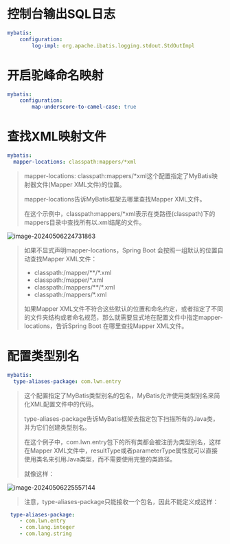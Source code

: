 # 控制台输出SQL日志

```yaml
mybatis:
	configuration:
		log-impl: org.apache.ibatis.logging.stdout.StdOutImpl
```



# 开启驼峰命名映射

```yaml
mybatis:
	configuration:
		map-underscore-to-camel-case: true
```



# 查找XML映射文件

```yaml
mybatis:
  mapper-locations: classpath:mappers/*xml
```

> mapper-locations: classpath:mappers/*xml这个配置指定了MyBatis映射器文件(Mapper XML文件)的位置。
>
> mapper-locations告诉MyBatis框架去哪里查找Mapper XML文件。
>
> 在这个示例中，classpath:mappers/*xml表示在类路径(classpath)下的mappers目录中查找所有以.xml结尾的文件。

![image-20240506224731863](E:\text1\10.Mybatis\assets\image-20240506224731863.png)

> 如果不显式声明mapper-locations，Spring Boot 会按照一组默认的位置自动查找Mapper XML文件：
>
> - classpath:/mapper/\*\*/*.xml
> - classpath:/mapper/*.xml
> - classpath:/mappers/\*\*/*.xml
> - classpath:/mappers/*.xml
>
> 如果Mapper XML文件不符合这些默认的位置和命名约定，或者指定了不同的文件夹结构或者命名规范，那么就需要显式地在配置文件中指定mapper-locations，告诉Spring Boot 在哪里查找Mapper XML文件。



# 配置类型别名

```yaml
mybatis:
  type-aliases-package: com.lwn.entry
```

> 这个配置指定了MyBatis类型别名的包名，MyBatis允许使用类型别名来简化XML配置文件中的代码。
>
> type-aliases-package告诉MyBatis框架去指定包下扫描所有的Java类，并为它们创建类型别名。
>
> 在这个例子中，com.lwn.entry包下的所有类都会被注册为类型别名，这样在Mapper XML文件中，resultType或者parameterType属性就可以直接使用类名来引用Java类型，而不需要使用完整的类路径。
>
> 就像这样：

![image-20240506225557144](E:\text1\10.Mybatis\assets\image-20240506225557144.png)

> 注意，type-aliases-package只能接收一个包名，因此不能定义成这样：

```yaml
 type-aliases-package: 
    - com.lwn.entry
    - com.lang.integer
    - com.lang.string
```